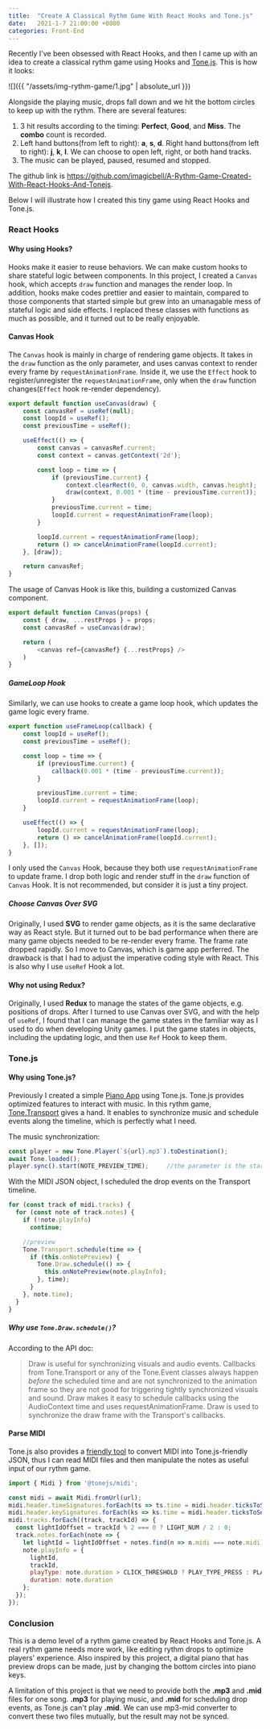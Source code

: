 ```yaml
---
title:  "Create A Classical Rythm Game With React Hooks and Tone.js"
date:   2021-1-7 21:00:00 +0800
categories: Front-End
---
```




Recently I've been obsessed with React Hooks, and then I came up with an idea to create a classical rythm game using Hooks and [Tone.js](https://github.com/Tonejs/Tone.js). This is how it looks:

![]({{ "/assets/img-rythm-game/1.jpg" | absolute_url }})

Alongside the playing music, drops fall down and we hit the bottom circles to keep up with the rythm. There are several features:

1. 3 hit results according to the timing: **Perfect**, **Good**, and **Miss**. The **combo** count is recorded.
2. Left hand buttons(from left to right): **a**, **s**, **d**. Right hand buttons(from left to right): **j**, **k**, **l**. We can choose to open left, right, or both hand tracks.
3. The music can be played, paused, resumed and stopped.

The github link is https://github.com/imagicbell/A-Rythm-Game-Created-With-React-Hooks-And-Tonejs.

Below I will illustrate how I created this tiny game using React Hooks and Tone.js.

### React Hooks

#### Why using Hooks?

Hooks make it easier to reuse behaviors. We can make custom hooks to share stateful logic between components. In this project, I created a `Canvas` hook, which accepts `draw` function and  manages the render loop. In addition, hooks make codes prettier and easier to maintain, compared to those components that started simple but grew into an umanagable mess of stateful logic and side effects. I replaced these classes with functions as much as possible, and it turned out to be really enjoyable. 

#### Canvas Hook

The `Canvas` hook is mainly in charge of rendering game objects. It takes in the `draw` function as the only parameter, and uses canvas context to render every frame by `requestAnimationFrame`. Inside it, we use the `Effect` hook to register/unregister the `requestAnimationFrame`, only when the `draw` function changes(`Effect` hook re-render dependency). 

```javascript
export default function useCanvas(draw) {
	const canvasRef = useRef(null);
	const loopId = useRef();
	const previousTime = useRef();

	useEffect(() => {
		const canvas = canvasRef.current;
		const context = canvas.getContext('2d');

		const loop = time => {
			if (previousTime.current) {
				context.clearRect(0, 0, canvas.width, canvas.height);
				draw(context, 0.001 * (time - previousTime.current));
			}
			previousTime.current = time;
			loopId.current = requestAnimationFrame(loop);
		}

		loopId.current = requestAnimationFrame(loop);
		return () => cancelAnimationFrame(loopId.current);
	}, [draw]);

	return canvasRef;
}
```

The usage of Canvas Hook is like this, building a customized Canvas component.

```javascript
export default function Canvas(props) {
	const { draw, ...restProps } = props;
	const canvasRef = useCanvas(draw);

	return (
		<canvas ref={canvasRef} {...restProps} />
	)
}
```

##### GameLoop Hook

Similarly, we can use hooks to create a game loop hook, which updates the game logic every frame.

```javascript
export function useFrameLoop(callback) {
	const loopId = useRef();
	const previousTime = useRef();

	const loop = time => {
		if (previousTime.current) {
			callback(0.001 * (time - previousTime.current));	
		}

		previousTime.current = time;
		loopId.current = requestAnimationFrame(loop);
	}

	useEffect(() => {
		loopId.current = requestAnimationFrame(loop);
		return () => cancelAnimationFrame(loopId.current);
	}, []);
}
```

I only used the `Canvas` Hook, because they both use `requestAnimationFrame` to update frame. I drop both logic and render stuff in the `draw` function of  `Canvas` Hook. It is not recommended, but consider it is just a tiny project. 

##### Choose Canvas Over SVG

Originally, I used **SVG** to render game objects, as it is the same declarative way as React style. But it turned out to be bad performance when there are many game objects needed to be re-render every frame. The frame rate dropped rapidly. So I move to Canvas, which is game app perferred. The drawback is that I had to adjust the imperative coding style with React. This is also why I use `useRef` Hook a lot.

#### Why not using Redux?

Originally, I used **Redux** to manage the states of the game objects, e.g. positions of drops. After I turned to use Canvas over SVG, and with the help of `useRef`,  I found that I can manage the game states in the familiar way as I used to do when developing Unity games. I put the game states in objects, including the updating logic, and then use `Ref` Hook to keep them.

### Tone.js

#### Why using Tone.js?

Previously I created a simple [Piano App](https://imagicbell.github.io/front-end/2019/06/15/piano-app.html) using Tone.js. Tone.js provides optimized features to interact with music. In this rythm game, [Tone.Transport](https://tonejs.github.io/docs/Transport) gives a hand. It enables to synchronize music and schedule events along the timeline, which is perfectly what I need. 

The music synchronization:

```javascript
const player = new Tone.Player(`${url}.mp3`).toDestination();
await Tone.loaded();
player.sync().start(NOTE_PREVIEW_TIME);		//the parameter is the start position of the music on the timeline.
```

With the MIDI JSON object, I scheduled the drop events on the Transport timeline.

```javascript
for (const track of midi.tracks) {
  for (const note of track.notes) {
    if (!note.playInfo)
      continue;

    //preview
    Tone.Transport.schedule(time => {
      if (this.onNotePreview) {
        Tone.Draw.schedule(() => {
          this.onNotePreview(note.playInfo);
        }, time);
      }
    }, note.time);
  }
}
```

##### Why use `Tone.Draw.schedule()`?

According to the API doc:

> Draw is useful for synchronizing visuals and audio events. Callbacks from Tone.Transport or any of the Tone.Event classes always happen *before* the scheduled time and are not synchronized to the animation frame so they are not good for triggering tightly synchronized visuals and sound. Draw makes it easy to schedule callbacks using the AudioContext time and uses requestAnimationFrame. Draw is used to synchronize the draw frame with the Transport's callbacks.

#### Parse MIDI 

Tone.js also provides a [friendly tool](https://github.com/Tonejs/Midi) to convert MIDI into Tone.js-friendly JSON, thus I can read MIDI files and then manipulate the notes as useful input of our rythm game.

```javascript
import { Midi } from '@tonejs/midi';

const midi = await Midi.fromUrl(url);
midi.header.timeSignatures.forEach(ts => ts.time = midi.header.ticksToSeconds(ts.ticks));
midi.header.keySignatures.forEach(ks => ks.time = midi.header.ticksToSeconds(ks.ticks));
midi.tracks.forEach((track, trackId) => {
  const lightIdOffset = trackId % 2 === 0 ? LIGHT_NUM / 2 : 0;
  track.notes.forEach(note => {
    let lightId = lightIdOffset + notes.find(n => n.midi === note.midi).lightId;
    note.playInfo = {
      lightId,
      trackId,
      playType: note.duration > CLICK_THRESHOLD ? PLAY_TYPE_PRESS : PLAY_TYPE_CLICK,
      duration: note.duration
    };
  });
});

```



### Conclusion

This is a demo level of a rythm game created by React Hooks and Tone.js. A real rythm game needs more work, like editing rythm drops to optimize players' experience. Also inspired by this project, a digital piano that has preview drops can be made, just by changing the bottom circles into piano keys.

A limitation of this project is that we need to provide both the **.mp3** and **.mid** files for one song. **.mp3** for playing music, and **.mid** for scheduling drop events, as Tone.js can't play **.mid**. We can use mp3-mid converter to convert these two files mutually, but the result may not be synced. 